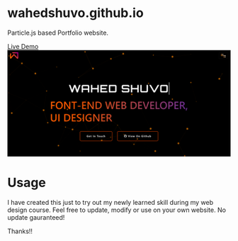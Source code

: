 # wahedshuvo.github.io

Particle.js based Portfolio website.

<a href="https://wahedshuvo.github.io">Live Demo</a>
<br>
<img src="https://github.com/wahedshuvo/wahedshuvo.github.io/blob/master/img/demo.PNG">


# Usage

I have created this just to try out my newly learned skill during my web design course. 
Feel free to update, modify or use on your own website.
No update gauranteed!

Thanks!!
